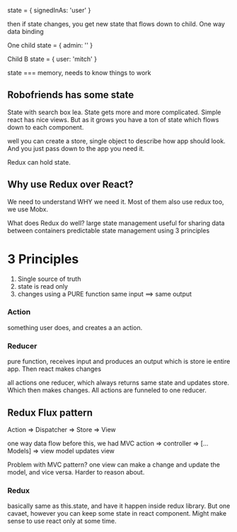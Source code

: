 state = { signedInAs: 'user' }

then if state changes,
you get new state that flows down to child. One way data binding

One child
state = { admin: '' }

Child B
state = { user: 'mitch' }

state === memory, needs to know things to work

## Robofriends has some state
State with search box lea. State gets more and more complicated.
Simple react has nice views.
But as it grows you have a ton of state which flows down to each component.

well you can create a store, single object to describe how app should look. And you just pass down to the app you need it.

Redux can hold state.

## Why use Redux over React?

We need to understand WHY we need it. Most of them also use redux too, we use Mobx.

What does Redux do well?
  large state management
  useful for sharing data between containers
  predictable state management using 3 principles

# 3 Principles
1. Single source of truth
2. state is read only
3. changes using a PURE function
  same input ==> same output

### Action
something user does, and creates a an action.

### Reducer
pure function, receives input and produces an output which is store ie entire app. Then react makes changes

all actions one reducer, which always returns same state and updates store. Which then makes changes. All actions are funneled to one reducer.

## Redux Flux pattern
Action => Dispatcher => Store => View

one way data flow
before this, we had MVC
action => controller => [... Models] => view
model updates view


Problem with MVC pattern?
one view can make a change and update the model, and vice versa. Harder to reason about.

### Redux
basically same as this.state, and have it happen inside redux library. But one cavaet, however you can keep some state in react component. Might make sense to use react only at some time.





